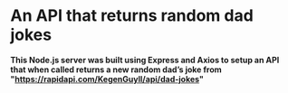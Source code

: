 # An API that returns random dad jokes

**This Node.js server was built using Express and Axios to setup an API that when called returns a new random dad’s joke from "https://rapidapi.com/KegenGuyll/api/dad-jokes"** 
